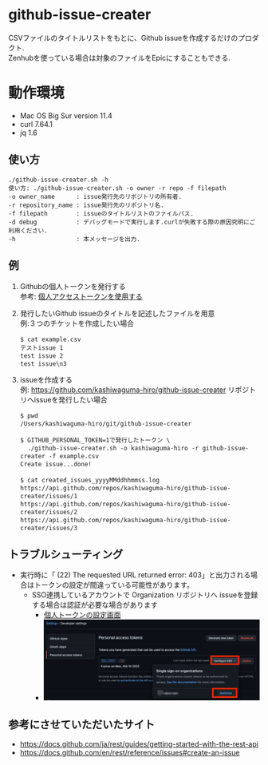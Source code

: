 # github-issue-creater


CSVファイルのタイトルリストをもとに、Github issueを作成するだけのプロダクト.  
Zenhubを使っている場合は対象のファイルをEpicにすることもできる.  

# 動作環境
- Mac OS Big Sur version 11.4
- curl 7.64.1 
- jq 1.6

## 使い方
```
./github-issue-creater.sh -h
使い方: ./github-issue-creater.sh -o owner -r repo -f filepath
-o owner_name      : issue発行先のリポジトリの所有者.
-r repository_name : issue発行先のリポジトリ名.
-f filepath        : issueのタイトルリストのファイルパス.
-d debug           : デバッグモードで実行します.curlが失敗する際の原因究明にご利用ください.
-h                 : 本メッセージを出力.
```

## 例

1. Githubの個人トークンを発行する  
   参考: [個人アクセストークンを使用する
   ](https://docs.github.com/ja/authentication/keeping-your-account-and-data-secure/creating-a-personal-access-token#creating-a-token)

1. 発行したいGithub issueのタイトルを記述したファイルを用意  
   例:３つのチケットを作成したい場合
   ```Shell
   $ cat example.csv
   テストissue 1
   test issue 2
   test issue\n3
   ```

1. issueを作成する  
   例: https://github.com/kashiwaguma-hiro/github-issue-creater リポジトリへissueを発行したい場合
   ```Shell
   $ pwd
   /Users/kashiwaguma-hiro/git/github-issue-creater

   $ GITHUB_PERSONAL_TOKEN=1で発行したトークン \
     ./github-issue-creater.sh -o kashiwaguma-hiro -r github-issue-creater -f example.csv
   Create issue...done!

   $ cat created_issues_yyyyMMddhhmmss.log
   https://api.github.com/repos/kashiwaguma-hiro/github-issue-creater/issues/1
   https://api.github.com/repos/kashiwaguma-hiro/github-issue-creater/issues/2
   https://api.github.com/repos/kashiwaguma-hiro/github-issue-creater/issues/3
   ```

## トラブルシューティング
- 実行時に「 (22) The requested URL returned error: 403」と出力される場合はトークンの設定が間違っている可能性があります。
  - SSO連携しているアカウントで Organization リポジトリへ issueを登録する場合は認証が必要な場合があります
    - [個人トークンの設定画面](https://github.com/settings/tokens)
    - ![設定のイメージ](img/configure_sso.png)

## 参考にさせていただいたサイト
- https://docs.github.com/ja/rest/guides/getting-started-with-the-rest-api
- https://docs.github.com/en/rest/reference/issues#create-an-issue
